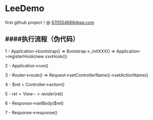 # LeeDemo

first github project！@ 670554666@qq.com

####执行流程（伪代码）
---
1 - Application->bootstrap() => Bootstrap->_initXXX() => Application->registerHook(new xxxHook())

2 - Application->run()

3 - Router->route() => Request->setControllerName()->setActionName()

4 - $ret = Controller->action()

5 - $ret = View->render($ret)

6 - Response->setBody($ret)

7 - Response->response()
